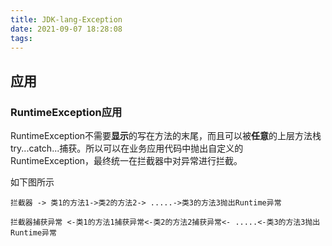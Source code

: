 ```yaml
---
title: JDK-lang-Exception
date: 2021-09-07 18:28:08
tags:
---
```






## 应用

### RuntimeException应用

RuntimeException不需要**显示**的写在方法的末尾，而且可以被**任意**的上层方法栈try...catch...捕获。所以可以在业务应用代码中抛出自定义的RuntimeException，最终统一在拦截器中对异常进行拦截。

如下图所示

```text
拦截器 -> 类1的方法1->类2的方法2-> .....->类3的方法3抛出Runtime异常

拦截器捕获异常 <-类1的方法1捕获异常<-类2的方法2捕获异常<- .....<-类3的方法3抛出Runtime异常
```

